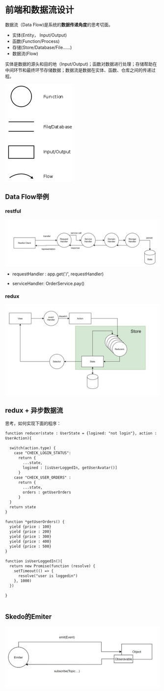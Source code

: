 # 前端和数据流设计



数据流（Data Flow)是系统的**数据传递角度**的思考切面。

- 实体(Entity， Input/Output)
- 函数(Function/Process)
- 存储(Store/Database/File……)
- 数据流(Flow)

实体是数据的源头和目的地（Input/Output)；函数对数据进行处理；存储帮助在中间环节和最终环节存储数据；数据流是数据在实体、函数、仓库之间的传递过程。

![Data flow diagram - Yourdon/DeMarco notation](assets/220px-Data-flow-diagram-notation.svg.png)

## Data Flow举例



### restful

![image-20210727140044671](assets/image-20210727140044671.png)

- requestHandler : app.get('/', requestHandler)

- serviceHandler: OrderService.pay()

  

### redux

![image-20210727140904090](assets/image-20210727140904090.png)

## redux + 异步数据流





思考，如何实现下面的程序：

```tsx
function reducer(state : UserState = {logined: "not login"}, action : UserAction){

  switch(action.type) {
    case "CHECK_LOGIN_STATUS":
      return {
        ...state,
        logined : [isUserLoggedIn, getUserAvatar()]
      }
    case "CHECK_USER_ORDERS" : 
      return {
        ...state,
        orders : getUserOrders
      }
  }
  return state
}

function *getUserOrders() {
  yield {price : 100}
  yield {price : 200}
  yield {price : 300}
  yield {price : 400}
  yield {price : 500}
}

function isUserLoggedIn(){
  return new Promise(function (resolve) {
    setTimeout(() => {
      resolve("user is loggedin")
    }, 1000)
  })
  
}


```

## Skedo的Emiter



![image-20210727194828851](assets/image-20210727194828851.png)
